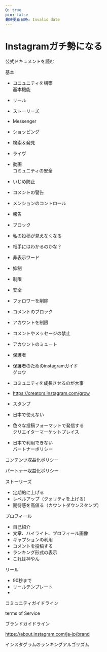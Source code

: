 ```yaml
---
Q: true
pin: false
最終更新日時: Invalid date
---
```

# Instagramガチ勢になる

公式ドキュメントを読む

基本

- コニュニティを構築  
基本機能  

- リール  
- ストーリーズ  
- Messenger  
- ショッピング  
- 検索＆発見  
- ライヴ  
- 動画  
コミュニティの安全  

- いじめ防止  
- コメントの警告  
- メンションのコントロール  
- 報告  
- ブロック  
- 私の投稿が見えなくなる  
- 相手にはわかるのかな？  
- 非表示ワード  
- 抑制  
- 制限  
- 安全  
- フォロワーを削除  
- コメントのブロック  
- アカウントを制限  
- コメントやメッセージの禁止  
- アカウントのミュート  
- 保護者  
- 保護者のためのinstagramガイド  
グロウ  

- コミュニティを成長させるのが大事  
- https://creators.instagram.com/grow  
- スタンプ  
- 日本で使えない  
- 色々な投稿フォーマットで発信する  
クリエイターマーケットプレイス  

- 日本で利用できない  
パートナーポリシー  

コンテンツ収益化ポリシー

パートナー収益化ポリシー

ストーリーズ

- 定期的に上げる  
- レベルアップ（クォリティを上げる）  
- 期待感を高値る（カウントダウンスタンプ）  

プロフィール

- 自己紹介  
- 文章、ハイライト、プロフィール画像  
- キャプションの利用  
- コメントを投稿する  
- ランキング形式の表示  
- これは神やん  

リール

- 90秒まで  
- リールテンプレート  
-  

コミュニティガイドライン

terms of Service

ブランドガイドライン

https://about.instagram.com/ja-jp/brand

インスタグラムのランキングアルゴリズム